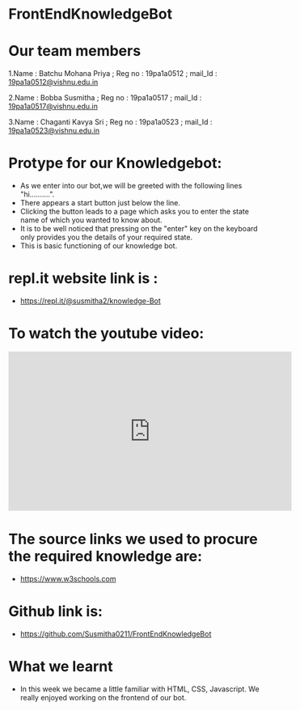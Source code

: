 # FrontEndKnowledgeBot
# Our team members
1.Name : Batchu Mohana Priya ; Reg no : 19pa1a0512 ; mail_Id : 19pa1a0512@vishnu.edu.in

2.Name : Bobba Susmitha ; Reg no : 19pa1a0517 ;  mail_Id : 19pa1a0517@vishnu.edu.in

3.Name : Chaganti Kavya Sri ; Reg no : 19pa1a0523 ; mail_Id : 19pa1a0523@vishnu.edu.in

# Protype for our Knowledgebot:
* As we enter into our bot,we will be greeted with the following lines "hi..........".
* There appears a start button just below the line.
* Clicking the button leads to a page which asks you to enter the state name of which you wanted to know about.
* It is to be well noticed that pressing on the "enter" key on the keyboard only provides you the details of your required state.
* This is basic functioning of our knowledge bot.
# repl.it website link is :
* https://repl.it/@susmitha2/knowledge-Bot

# To watch the youtube video:
<iframe width="560" height="315" src="https://www.youtube.com/embed/7crZpa196Yk" frameborder="0" allow="accelerometer; autoplay; clipboard-write; encrypted-media; gyroscope; picture-in-picture" allowfullscreen></iframe>

# The source links  we used to  procure the required knowledge are:
* https://www.w3schools.com

# Github link is:
* https://github.com/Susmitha0211/FrontEndKnowledgeBot

# What we learnt
* In this week we became a little familiar with HTML, CSS, Javascript. We really enjoyed working on the frontend of our bot. 

